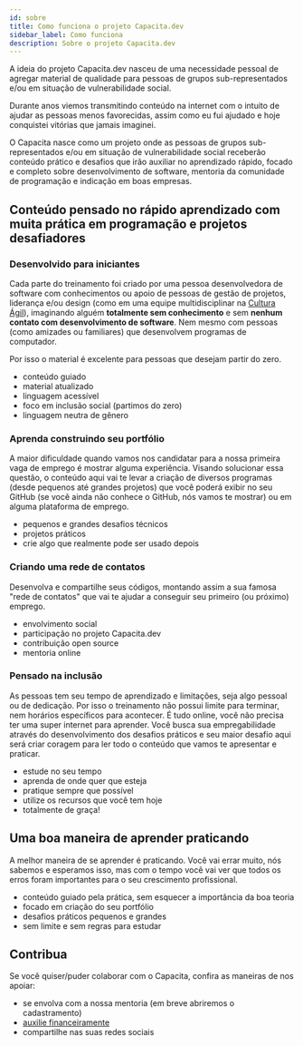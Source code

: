 ```yaml
---
id: sobre
title: Como funciona o projeto Capacita.dev
sidebar_label: Como funciona
description: Sobre o projeto Capacita.dev
---
```


A ideia do projeto Capacita.dev nasceu de uma necessidade pessoal de agregar material de qualidade para pessoas de grupos sub-representados e/ou em situação de vulnerabilidade social.

Durante anos viemos transmitindo conteúdo na internet com o intuito de ajudar as pessoas menos favorecidas, assim como eu fui ajudado e hoje conquistei vitórias que jamais imaginei.

O Capacita nasce como um projeto onde as pessoas de grupos sub-representados e/ou em situação de vulnerabilidade social receberão conteúdo prático e desafios que irão auxiliar no aprendizado rápido, focado e completo sobre desenvolvimento de software, mentoria da comunidade de programação e indicação em boas empresas.

## Conteúdo pensado no rápido aprendizado com muita prática em programação e projetos desafiadores

### Desenvolvido para iniciantes

Cada parte do treinamento foi criado por uma pessoa desenvolvedora de software com conhecimentos ou apoio de pessoas de gestão de projetos, liderança e/ou design (como em uma equipe multidisciplinar na [Cultura Ágil](https://www.lambda3.com.br/2016/12/podcast-22-agilidade/)), imaginando alguém **totalmente sem conhecimento** e sem **nenhum contato com desenvolvimento de software**. Nem mesmo com pessoas (como amizades ou familiares) que desenvolvem programas de computador. 

Por isso o material é excelente para pessoas que desejam partir do zero.

- conteúdo guiado
- material atualizado
- linguagem acessível
- foco em inclusão social (partimos do zero)
- linguagem neutra de gênero

### Aprenda construindo seu portfólio

A maior dificuldade quando vamos nos candidatar para a nossa primeira vaga de emprego é mostrar alguma experiência. Visando solucionar essa questão, o conteúdo aqui vai te levar a criação de diversos programas (desde pequenos até grandes projetos) que você poderá exibir no seu GitHub (se você ainda não conhece o GitHub, nós vamos te mostrar) ou em alguma plataforma de emprego.

- pequenos e grandes desafios técnicos
- projetos práticos
- crie algo que realmente pode ser usado depois

### Criando uma rede de contatos

Desenvolva e compartilhe seus códigos, montando assim a sua famosa "rede de contatos" que vai te ajudar a conseguir seu primeiro (ou próximo) emprego.

- envolvimento social
- participação no projeto Capacita.dev
- contribuição open source
- mentoria online

### Pensado na inclusão

As pessoas tem seu tempo de aprendizado e limitações, seja algo pessoal ou de dedicação. Por isso o treinamento não possui limite para terminar, nem horários específicos para acontecer. É tudo online, você não precisa ter uma super internet para aprender. Você busca sua empregabilidade através do desenvolvimento dos desafios práticos e seu maior desafio aqui será criar coragem para ler todo o conteúdo que vamos te apresentar e praticar.

- estude no seu tempo
- aprenda de onde quer que esteja
- pratique sempre que possível
- utilize os recursos que você tem hoje
- totalmente de graça!

## Uma boa maneira de aprender praticando

A melhor maneira de se aprender é praticando. Você vai errar muito, nós sabemos e esperamos isso, mas com o tempo você vai ver que todos os erros foram importantes para o seu crescimento profissional.

- conteúdo guiado pela prática, sem esquecer a importância da boa teoria
- focado em criação do seu portfólio
- desafios práticos pequenos e grandes
- sem limite e sem regras para estudar

## Contribua

Se você quiser/puder colaborar com o Capacita, confira as maneiras de nos apoiar:

- se envolva com a nossa mentoria (em breve abriremos o cadastramento)
- [auxilie financeiramente](/apoiar)
- compartilhe nas suas redes sociais
